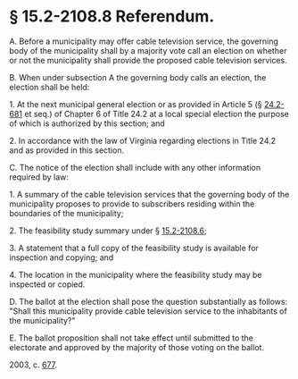 # § 15.2-2108.8 Referendum.

<p>A. Before a municipality may offer cable television service, the governing body of the municipality shall by a majority vote call an election on whether or not the municipality shall provide the proposed cable television services.</p><p>B. When under subsection A the governing body calls an election, the election shall be held:</p><p>1. At the next municipal general election or as provided in Article 5 (§ <a href='http://law.lis.virginia.gov/vacode/24.2-681/'>24.2-681</a> et seq.) of Chapter 6 of Title 24.2 at a local special election the purpose of which is authorized by this section; and</p><p>2. In accordance with the law of Virginia regarding elections in Title 24.2 and as provided in this section.</p><p>C. The notice of the election shall include with any other information required by law:</p><p>1. A summary of the cable television services that the governing body of the municipality proposes to provide to subscribers residing within the boundaries of the municipality;</p><p>2. The feasibility study summary under § <a href='http://law.lis.virginia.gov/vacode/15.2-2108.6/'>15.2-2108.6</a>;</p><p>3. A statement that a full copy of the feasibility study is available for inspection and copying; and</p><p>4. The location in the municipality where the feasibility study may be inspected or copied.</p><p>D. The ballot at the election shall pose the question substantially as follows: "Shall this municipality provide cable television service to the inhabitants of the municipality?"</p><p>E. The ballot proposition shall not take effect until submitted to the electorate and approved by the majority of those voting on the ballot.</p><p>2003, c. <a href='http://lis.virginia.gov/cgi-bin/legp604.exe?031+ful+CHAP0677'>677</a>.</p>